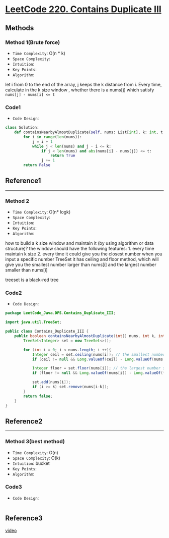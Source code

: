 # [LeetCode 220. Contains Duplicate III](https://leetcode-cn.com/problems/contains-duplicate-iii/)

## Methods

### Method 1(Brute force)

* `Time Complexity`: O(n * k)
* `Space Complexity`:
* `Intuition`:
* `Key Points`:
* `Algorithm`:

let i from 0 to the end of the array, j keeps the k distance from i. Every time, calculate in the k size window  , whether there is a nums[j] which satisfy `nums[j] - nums[i] <= t`

### Code1

* `Code Design`:

```python
class Solution:
    def containsNearbyAlmostDuplicate(self, nums: List[int], k: int, t: int) -> bool:
        for i in range(len(nums)):
            j = i + 1
            while j < len(nums) and j - i <= k:
                if j < len(nums) and abs(nums[i] - nums[j]) <= t:
                    return True
                j += 1
        return False
```

## Reference1

----------------------

### Method 2

* `Time Complexity`: O(n* logk)
* `Space Complexity`:
* `Intuition`:
* `Key Points`:
* `Algorithm`:

how to build a k size window and maintain it (by using algorithm or data structure)?
the window should have the following features:
    1. every time maintain k size
    2. every time it could give you the closest number when you input a specific number
TreeSet
it has ceiling and floor method, which will give you the smallest number larger than nums[i] and the largest number smaller than nums[i]

treeset is a black-red tree

### Code2

* `Code Design`:

```java
package LeetCode_Java.DFS.Contains_Duplicate_III;

import java.util.TreeSet;

public class Contains_Duplicate_III {
    public boolean containsNearbyAlmostDuplicate(int[] nums, int k, int t) {
        TreeSet<Integer> set = new TreeSet<>();

        for (int i = 0; i < nums.length; i ++){
            Integer ceil = set.ceiling(nums[i]); // the smallest number larger than nums[i]
            if (ceil != null && Long.valueOf(ceil) - Long.valueOf(nums[i]) <= t) return true;

            Integer floor = set.floor(nums[i]); // the largest number smaller than nums[i]
            if (floor != null && Long.valueOf(nums[i]) - Long.valueOf(floor) <= t ) return true;

            set.add(nums[i]);
            if (i >= k) set.remove(nums[i-k]);
        }
        return false;
    }
}
```

## Reference2

----------------------

### Method 3(best method)

* `Time Complexity`: O(n)
* `Space Complexity`: O(k)
* `Intuition`: bucket
* `Key Points`:
* `Algorithm`:


### Code3

* `Code Design`:

```java

```

## Reference3

[video](https://www.youtube.com/watch?v=yc4hCFzNNQc&t=840s)